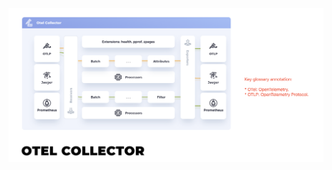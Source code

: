 ![otel_collector](https://github.com/jordy1024/opentelemetry/blob/main/Collector/images/otel_collector.png)
